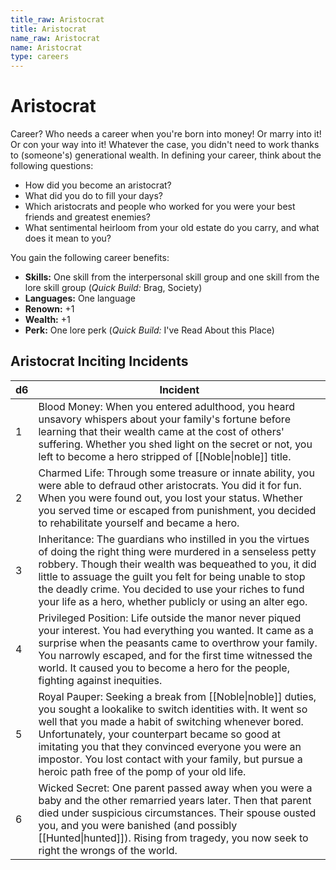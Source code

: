 ```yaml
---
title_raw: Aristocrat
title: Aristocrat
name_raw: Aristocrat
name: Aristocrat
type: careers
---
```


# Aristocrat

Career? Who needs a career when you're born into money! Or marry into it! Or con your way into it! Whatever the case, you didn't need to work thanks to (someone's) generational wealth. In defining your career, think about the following questions:

- How did you become an aristocrat?
- What did you do to fill your days?
- Which aristocrats and people who worked for you were your best friends and greatest enemies?
- What sentimental heirloom from your old estate do you carry, and what does it mean to you?

You gain the following career benefits:

- **Skills:** One skill from the interpersonal skill group and one skill from the lore skill group (*Quick Build:* Brag, Society)
- **Languages:** One language
- **Renown:** +1
- **Wealth:** +1
- **Perk:** One lore perk (*Quick Build:* I've Read About this Place)

## Aristocrat Inciting Incidents

| d6  | Incident                                                                                                                                                                                                                                                                                                                                                                                           |
| --- | -------------------------------------------------------------------------------------------------------------------------------------------------------------------------------------------------------------------------------------------------------------------------------------------------------------------------------------------------------------------------------------------------- |
| 1   | Blood Money: When you entered adulthood, you heard unsavory whispers about your family's fortune before learning that their wealth came at the cost of others' suffering. Whether you shed light on the secret or not, you left to become a hero stripped of [[Noble\|noble]] title.                                                                                                               |
| 2   | Charmed Life: Through some treasure or innate ability, you were able to defraud other aristocrats. You did it for fun. When you were found out, you lost your status. Whether you served time or escaped from punishment, you decided to rehabilitate yourself and became a hero.                                                                                                                  |
| 3   | Inheritance: The guardians who instilled in you the virtues of doing the right thing were murdered in a senseless petty robbery. Though their wealth was bequeathed to you, it did little to assuage the guilt you felt for being unable to stop the deadly crime. You decided to use your riches to fund your life as a hero, whether publicly or using an alter ego.                             |
| 4   | Privileged Position: Life outside the manor never piqued your interest. You had everything you wanted. It came as a surprise when the peasants came to overthrow your family. You narrowly escaped, and for the first time witnessed the world. It caused you to become a hero for the people, fighting against inequities.                                                                        |
| 5   | Royal Pauper: Seeking a break from [[Noble\|noble]] duties, you sought a lookalike to switch identities with. It went so well that you made a habit of switching whenever bored. Unfortunately, your counterpart became so good at imitating you that they convinced everyone you were an impostor. You lost contact with your family, but pursue a heroic path free of the pomp of your old life. |
| 6   | Wicked Secret: One parent passed away when you were a baby and the other remarried years later. Then that parent died under suspicious circumstances. Their spouse ousted you, and you were banished (and possibly [[Hunted\|hunted]]). Rising from tragedy, you now seek to right the wrongs of the world.                                                                                        |

